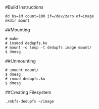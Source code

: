 #Build Instructions

```
dd bs=1M count=100 if=/dev/zero of=image
mkdir mount
```

##Mounting

```
# make
# insmod dedupfs.ko
# mount -o loop -t dedupfs image mount/
$ dmesg
```

##Unmounting

```
# umount mount/
$ dmesg
# rmmod dedupfs.ko 
$ dmesg
```

##Creating Filesystem

```
./mkfs-dedupfs ~/image
```



